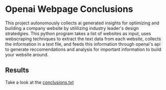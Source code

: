 # Openai Webpage Conclusions

This project autonomously collects ai generated insights for optimizing and building a company website by utililizing industry leader's design stratedgies. This python program takes a list of websites as input, uses webscraping techniques to extract the text data from each website, collects the information in a text file, and feeds this information through openai's api to generate reccomendations and analysis for important information to build your website around.

## Results

Take a look at the [conclusions.txt](conclusions.txt)
